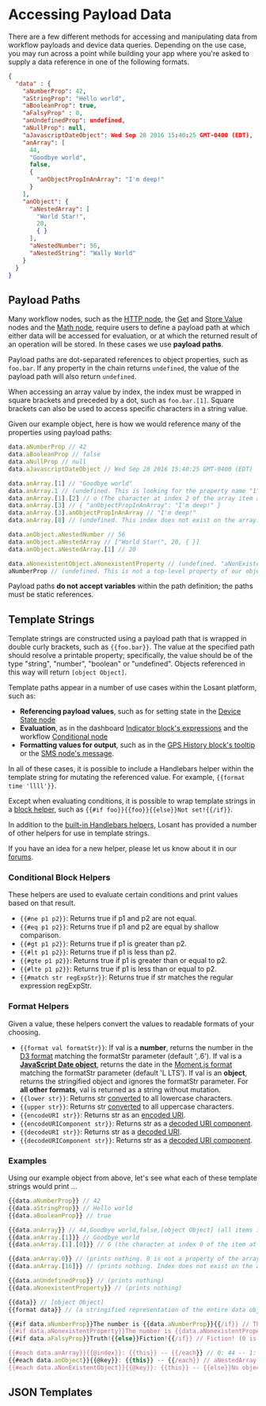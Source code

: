 # Accessing Payload Data

There are a few different methods for accessing and manipulating data from workflow payloads and device data queries. Depending on the use case, you may run across a point while building your app where you're asked to supply a data reference in one of the following formats.

```json
{
  "data" : {
    "aNumberProp": 42,
    "aStringProp": "Hello world",
    "aBooleanProp": true,
    "aFalsyProp" : 0,
    "anUndefinedProp": undefined,
    "aNullProp": null,
    "aJavascriptDateObject": Wed Sep 28 2016 15:40:25 GMT-0400 (EDT),
    "anArray": [
      44,
      "Goodbye world",
      false,
      {
        "anObjectPropInAnArray": "I'm deep!"
      }
    ],
    "anObject": {
      "aNestedArray": [
        "World Star!",
        20,
        { }
      ],
      "aNestedNumber": 56,
      "aNestedString": "Wally World"
    }
  }
}
```

## Payload Paths

Many workflow nodes, such as the [HTTP node](/workflows/data/http/), the [Get](/workflows/data/get-value/) and [Store Value](/workflows/data/store-value/) nodes and the [Math node](/workflows/logic/math/), require users to define a payload path at which either data will be accessed for evaluation, or at which the returned result of an operation will be stored. In these cases we use **payload paths**.

Payload paths are dot-separated references to object properties, such as ```foo.bar```. If any property in the chain returns ```undefined```, the value of the payload path will also return ```undefined```.

When accessing an array value by index, the index must be wrapped in square brackets and preceded by a dot, such as  ```foo.bar.[1]```. Square brackets can also be used to access specific characters in a string value.

Given our example object, here is how we would reference many of the properties using payload paths:

```javascript
data.aNumberProp // 42
data.aBooleanProp // false
data.aNullProp // null
data.aJavascriptDateObject // Wed Sep 28 2016 15:40:25 GMT-0400 (EDT)

data.anArray.[1] // "Goodbye world"
data.anArray.1 // (undefined. This is looking for the property name "1" on the object "anArray".)
data.anArray.[1].[2] // o (The character at index 2 of the array item at index 1)
data.anArray.[3] // { "anObjectPropInAnArray": "I'm deep!" }
data.anArray.[3].anObjectPropInAnArray // "I'm deep!"
data.anArray.[8] // (undefined. This index does not exist on the array.)

data.anObject.aNestedNumber // 56
data.anObject.aNestedArray // ["World Star!", 20, { }]
data.anObject.aNestedArray.[1] // 20

data.aNonexistentObject.aNonexistentProperty // (undefined. "aNonExistentObject" is not a property of "data")
aNumberProp // (undefined. This is not a top-level property of our object.)
```

Payload paths **do not accept variables** within the path definition; the paths must be static references.

## Template Strings

Template strings are constructed using a payload path that is wrapped in double curly brackets, such as ```{{foo.bar}}```. The value at the specified path should resolve a printable property; specifically, the value should be of the type "string", "number", "boolean" or "undefined". Objects referenced in this way will return ```[object Object]```.

Template paths appear in a number of use cases within the Losant platform, such as:

*   **Referencing payload values**, such as for setting state in the [Device State node](/workflows/outputs/device-state/)
*   **Evaluation**, as in the dashboard [Indicator block's expressions](/dashboards/indicator/) and the workflow [Conditional node](/workflows/logic/conditional/)
*   **Formatting values for output**, such as in the [GPS History block's tooltip](/dashboards/gps-history/) or the [SMS node's message](/workflows/outputs/sms/).

In all of these cases, it is possible to include a Handlebars helper within the template string for mutating the referenced value. For example, ```{{format time 'llll'}}```.

Except when evaluating conditions, it is possible to wrap template strings in a [block helper](http://handlebarsjs.com/block_helpers.html), such as ```{{#if foo}}{{foo}}{{else}}Not set!{{/if}}```.

In addition to the [built-in Handlebars helpers](http://handlebarsjs.com/builtin_helpers.html), Losant has provided a number of other helpers for use in template strings.

If you have an idea for a new helper, please let us know about it in our [forums](https://forums.losant.com).

### Conditional Block Helpers

These helpers are used to evaluate certain conditions and print values based on that result.

*   ```{{#ne p1 p2}}```: Returns true if p1 and p2 are not equal.
*   ```{{#eq p1 p2}}```: Returns true if p1 and p2 are equal by shallow comparison.
*   ```{{#gt p1 p2}}```: Returns true if p1 is greater than p2.
*   ```{{#lt p1 p2}}```: Returns true if p1 is less than p2.
*   ```{{#gte p1 p2}}```: Returns true if p1 is greater than or equal to p2.
*   ```{{#lte p1 p2}}```: Returns true if p1 is less than or equal to p2.
*   ```{{#match str regExpStr}}```: Returns true if str matches the regular expression regExpStr.

### Format Helpers

Given a value, these helpers convert the values to readable formats of your choosing.

*   ```{{format val formatStr}}```: If val is a **number**, returns the number in the [D3 format](https://github.com/d3/d3-format#locale_format) matching the formatStr parameter (default ',.6'). If val is a [**JavaScript Date object**](https://developer.mozilla.org/en-US/docs/Web/JavaScript/Reference/Global_Objects/Date), returns the date in the [Moment.js format](http://momentjs.com/docs/#/displaying/format/) matching the formatStr parameter (default 'L LTS'). If val is an **object**, returns the stringified object and ignores the formatStr parameter. For **all other formats**, val is returned as a string without mutation.
*   ```{{lower str}}```: Returns str [converted](https://developer.mozilla.org/en-US/docs/Web/JavaScript/Reference/Global_Objects/String/toLowerCase) to all lowercase characters.
*   ```{{upper str}}```: Returns str [converted](https://developer.mozilla.org/en-US/docs/Web/JavaScript/Reference/Global_Objects/String/toUpperCase) to all uppercase characters.
*   ```{{encodeURI str}}```: Returns str as an [encoded URI](https://developer.mozilla.org/en-US/docs/Web/JavaScript/Reference/Global_Objects/encodeURI).
*   ```{{encodeURIComponent str}}```: Returns str as a [decoded URI component](https://developer.mozilla.org/en-US/docs/Web/JavaScript/Reference/Global_Objects/encodeURIComponent).
*   ```{{decodeURI str}}```: Returns str as a [decoded URI](https://developer.mozilla.org/en-US/docs/Web/JavaScript/Reference/Global_Objects/decodeURI).
*   ```{{decodeURIComponent str}}```: Returns str as a [decoded URI component](https://developer.mozilla.org/en-US/docs/Web/JavaScript/Reference/Global_Objects/decodeURIComponent).

### Examples

Using our example object from above, let's see what each of these template strings would print ...

```javascript
{{data.aNumberProp}} // 42
{{data.aStringProp}} // Hello world
{{data.aBooleanProp}} // true

{{data.anArray}} // 44,Goodbye world,false,[object Object] (all items in the array concatenated by commas)
{{data.anArray.[1]}} // Goodbye world
{{data.anArray.[1].[0]}} // G (the character at index 0 of the item at index 1 of the array)

{{data.anArray.0}} // (prints nothing. 0 is not a property of the array; this is not how to reference an item by index.)
{{data.anArray.[16]}} // (prints nothing. Index does not exist on the array.)

{{data.anUndefinedProp}} // (prints nothing)
{{data.aNonexistentProperty}} // (prints nothing)

{{data}} // [object Object]
{{format data}} // (a stringified representation of the entire data object)

{{#if data.aNumberProp}}The number is {{data.aNumberProp}}{{/if}} // The number is 42
{{#if data.aNonexistentProperty}}The number is {{data.aNonexistentProperty}}{{/if}} // (prints nothing. The condition fails.)
{{#if data.aFalsyProp}}Truth!{{else}}Fiction!{{/if}} // Fiction! (0 is falsy so the condition falls to the else statement.)

{{#each data.anArray}}{{@index}}: {{this}} -- {{/each}} // 0: 44 -- 1: Goodbye world -- 2: false -- 3: [object Object] --
{{#each data.anObject}}{{@key}}: {{this}} -- {{/each}} // aNestedArray: World Star!,20,[object Object] -- aNestedNumber: 56 -- aNestedString: Wally World --
{{#each data.aNonExistentObject}}{{@key}}: {{this}} -- {{else}}No object!{{/each}} // No object!
```

## JSON Templates
